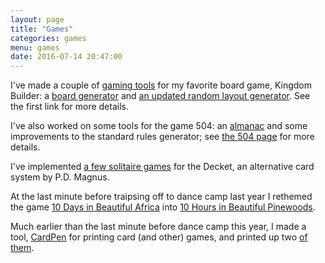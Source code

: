 ```yaml
---
layout: page
title: "Games"
categories: games
menu: games
date: 2016-07-14 20:47:00
---
```

I've made a couple of [gaming tools](/games/kb/) for my favorite board game, Kingdom Builder: a [board generator](/games/kb/board-builder.html) and [an updated random layout generator](/games/kb/randomizer.html).  See the first link for more details.

I've also worked on some tools for the game 504: an [almanac](/games/504/almanac/) and some improvements to the standard rules generator; see [the 504 page](/games/504/) for more details.

I've implemented [a few solitaire games](/games/decktet/) for the Decket, an alternative card system by P.D. Magnus.

At the last minute before traipsing off to dance camp last year I rethemed the game [10 Days in Beautiful Africa](https://boardgamegeek.com/boardgame/7865/10-days-africa) into [10 Hours in Beautiful Pinewoods](/games/10hours/).

Much earlier than the last minute before dance camp this year, I made a tool, [CardPen](http://cardpen.mcdemarco.net/) for printing card (and other) games, and printed up two [of them](http://cardpen.mcdemarco.net/doc/examples.html).
